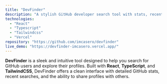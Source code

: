 ```yaml
---
title: "DevFinder"
description: "A stylish GitHub developer search tool with stats, recent searches, and profile sharing."
technologies:
  - "React"
  - "Typescript"
  - "Tailwindcss"
  - "Vercel"
repository: "https://github.com/imcasero/devfinder"
live_demo: "https://devfinder-imcasero.vercel.app/"
---
```


**DevFinder** is a sleek and intuitive tool designed to help you search for GitHub users and explore their profiles. Built with **React**, **TypeScript**, and **TailwindCSS**, DevFinder offers a clean interface with detailed GitHub stats, recent searches, and the ability to share profiles with others.
